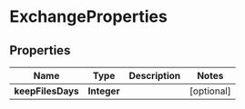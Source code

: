 

# ExchangeProperties


## Properties

| Name | Type | Description | Notes |
|------------ | ------------- | ------------- | -------------|
|**keepFilesDays** | **Integer** |  |  [optional] |



